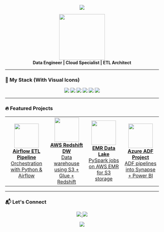 <!-- Wavy Header -->
<p align="center">
  <img src="https://capsule-render.vercel.app/api?type=waving&color=00ADB5&height=200&section=header&text=Sahil%20Munjuluri&fontSize=45&fontColor=ffffff"/>
</p>

<p align="center">
  <img src="https://user-images.githubusercontent.com/74038190/212198100-7f4cdad2-e3c6-4c76-bde7-b9b16cb9536f.gif" width="150" /><br>
  <b>Data Engineer | Cloud Specialist | ETL Architect</b>
</p>

---

### 🧠 My Stack (With Visual Icons)

<p align="center">
  <!-- Programming -->
  <img src="https://skillicons.dev/icons?i=python,java,sql,scala,bash" />
  <!-- Cloud -->
  <img src="https://skillicons.dev/icons?i=aws,gcp,azure" />
  <!-- Big Data -->
  <img src="https://skillicons.dev/icons?i=spark,kafka" />
  <!-- Databases -->
  <img src="https://skillicons.dev/icons?i=snowflake,mysql,postgresql,mongodb" />
  <!-- DevOps -->
  <img src="https://skillicons.dev/icons?i=docker,kubernetes,terraform,jenkins" />
  <!-- Analytics -->
  <img src="https://skillicons.dev/icons?i=tableau,powerbi" />
</p>

---

### 🔥 Featured Projects

<table align="center">
  <tr>
    <td align="center" width="250">
      <a href="https://github.com/sahilmunjuluri/airflow-etl-pipeline">
        <img src="https://skillicons.dev/icons?i=python,airflow" width="80" /><br>
        <b>Airflow ETL Pipeline</b><br>
        Orchestration with Python & Airflow
      </a>
    </td>
    <td align="center" width="250">
      <a href="https://github.com/sahilmunjuluri/aws-redshift-data-warehouse">
        <img src="https://skillicons.dev/icons?i=aws" width="80" /><br>
        <b>AWS Redshift DW</b><br>
        Data warehouse using S3 + Glue + Redshift
      </a>
    </td>
    <td align="center" width="250">
      <a href="https://github.com/sahilmunjuluri/aws-emr-data-lake">
        <img src="https://skillicons.dev/icons?i=aws,spark" width="80" /><br>
        <b>EMR Data Lake</b><br>
        PySpark jobs on AWS EMR for S3 storage
      </a>
    </td>
    <td align="center" width="250">
      <a href="https://github.com/sahilmunjuluri/My_Azure_Project">
        <img src="https://skillicons.dev/icons?i=azure" width="80" /><br>
        <b>Azure ADF Project</b><br>
        ADF pipelines into Synapse + Power BI
      </a>
    </td>
  </tr>
</table>

---

### 📬 Let's Connect

<p align="center">
  <a href="mailto:msahil0103@gmail.com">
    <img src="https://img.shields.io/badge/Gmail-msahil0103@gmail.com-D14836?style=for-the-badge&logo=gmail&logoColor=white"/>
  </a>
  <a href="https://linkedin.com/in/sahil-munjuluri">
    <img src="https://img.shields.io/badge/LinkedIn-Sahil%20Munjuluri-blue?style=for-the-badge&logo=linkedin&logoColor=white"/>
  </a>
</p>

<p align="center">
  <img src="https://capsule-render.vercel.app/api?type=waving&color=00ADB5&height=150&section=footer"/>
</p>
